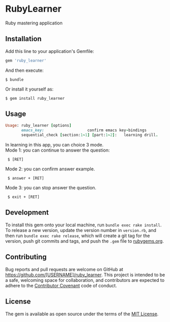 # RubyLearner

Ruby mastering application

## Installation

Add this line to your application's Gemfile:

```ruby
gem 'ruby_learner'
```

And then execute:

    $ bundle

Or install it yourself as:

    $ gem install ruby_learner

## Usage
```ruby
Usage: ruby_learner [options]
       emacs_key:					confirm emacs key-bindings
       sequential_check [section:1~1] [part:1~2]:	learning drill.
```

In learning in this app, you can choice 3 mode.  
Mode 1: you can continue to answer the question:

     $ [RET]


Mode 2: you can confirm answer example.

     $ answer + [RET]

Mode 3: you can stop answer the question.

     $ exit + [RET]

## Development

To install this gem onto your local machine, run `bundle exec rake install`. To release a new version, update the version number in `version.rb`, and then run `bundle exec rake release`, which will create a git tag for the version, push git commits and tags, and push the `.gem` file to [rubygems.org](https://rubygems.org).

## Contributing

Bug reports and pull requests are welcome on GitHub at https://github.com/[USERNAME]/ruby_learner. This project is intended to be a safe, welcoming space for collaboration, and contributors are expected to adhere to the [Contributor Covenant](http://contributor-covenant.org) code of conduct.

## License

The gem is available as open source under the terms of the [MIT License](https://opensource.org/licenses/MIT).
